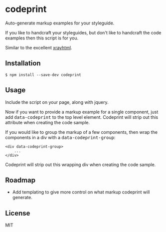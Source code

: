 # codeprint

<!-- [![Build Status](https://secure.travis-ci.org/benbrowning/codeprint.png?branch=master)](http://travis-ci.org/benbrowning/codeprint) -->

Auto-generate markup examples for your styleguide.

If you like to handcraft your styleguides, but don't like to handcraft the code examples then this script is for you.

Similar to the excellent <a href="https://github.com/filamentgroup/X-rayHTML">xrayhtml</a>.

## Installation

```
$ npm install --save-dev codeprint
```

## Usage

Include the script on your page, along with jquery.

Now if you want to provide a markup example for a single component, just add <kbd>data-codeprint</kbd> to the top level element. Codeprint will strip out this attribute when creating the code sample.

If you would like to group the markup of a few components, then wrap the components in a div with a <kbd>data-codeprint-group</kbd>:

    <div data-codeprint-group>
        ...
    </div>

Codeprint will strip out this wrapping div when creating the code sample.



## Roadmap

- Add templating to give more control on what markup codeprint will generate.



## License

MIT
